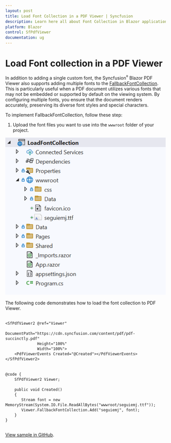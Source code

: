 ```yaml
---
layout: post
title: Load Font Collection in a PDF Viewer | Syncfusion
description: Learn here all about Font Collection in Blazor application in Syncfusion Blazor SfPdfViewer component and more.
platform: Blazor
control: SfPdfViewer
documentation: ug
---
```


# Load Font collection in a PDF Viewer

In addition to adding a single custom font, the Syncfusion<sup style="font-size:70%">&reg;</sup> Blazor PDF Viewer also supports adding multiple fonts to the [FallbackFontCollection](https://help.syncfusion.com/cr/blazor/Syncfusion.Blazor.SfPdfViewer.PdfViewerBase.html#Syncfusion_Blazor_SfPdfViewer_PdfViewerBase_FallbackFontCollection). This is particularly useful when a PDF document utilizes various fonts that may not be embedded or supported by default on the viewing system. By configuring multiple fonts, you ensure that the document renders accurately, preserving its diverse font styles and special characters.

To implement FallbackFontCollection, follow these step: 

1. Upload the font files you want to use into the `wwwroot` folder of your project.

![Font Collection in Blazor PDFViewer](../../pdfviewer/images/load-font-collection.png)

The following code demonstrates how to load the font collection to PDF Viewer.

```cshtml

<SfPdfViewer2 @ref="Viewer" 
              DocumentPath="https://cdn.syncfusion.com/content/pdf/pdf-succinctly.pdf"
              Height="100%"
              Width="100%">
    <PdfViewerEvents Created="@Created"></PdfViewerEvents>
</SfPdfViewer2>
 

@code {
    SfPdfViewer2 Viewer;
    
    public void Created()
    {
       Stream font = new MemoryStream(System.IO.File.ReadAllBytes("wwwroot/seguiemj.ttf"));
       Viewer.FallbackFontCollection.Add("seguiemj", font);
    }
}
    
```
[View sample in GitHub](https://github.com/SyncfusionExamples/blazor-pdf-viewer-examples/tree/master/Load%20and%20Save/Load%20font%20collection%20in%20PDF%20document).

